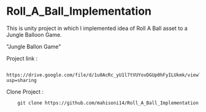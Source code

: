 # Roll_A_Ball_Implementation
This is unity project in which I implemented idea of Roll A Ball asset to a Jungle Balloon Game.



"Jungle Ballon Game"

Project link :

        https://drive.google.com/file/d/1u0AcRc_yU1l7tVUYovDGUp0hFyILUkmk/view?usp=sharing
        
        
        
Clone Project :
        
        git clone https://github.com/mahisoni14/Roll_A_Ball_Implementation
        
        
        
